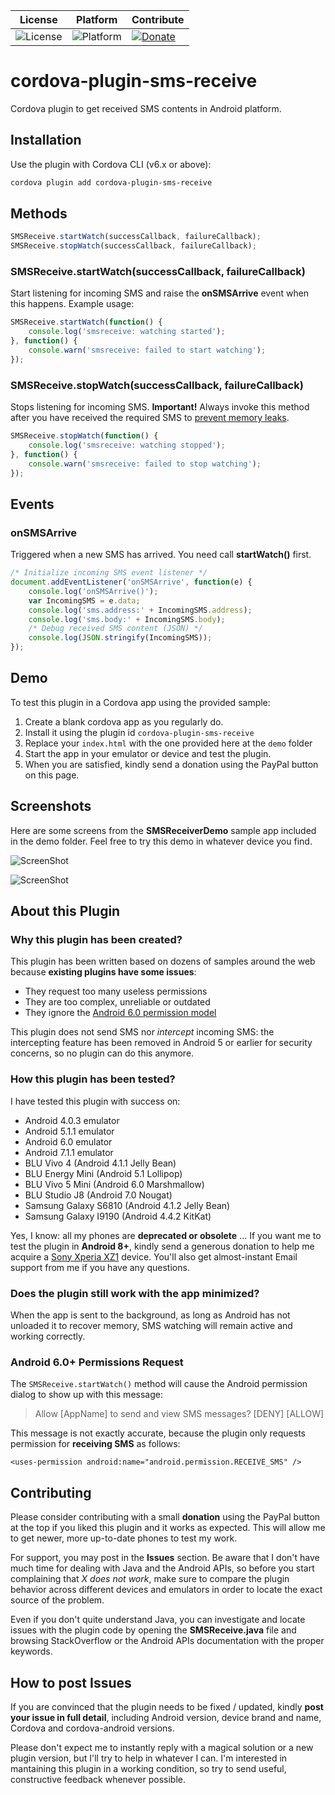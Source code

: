 
| License | Platform | Contribute |
| --- | --- | --- |
| ![License](https://img.shields.io/badge/license-MIT-orange.svg) | ![Platform](https://img.shields.io/badge/platform-android-green.svg) | [![Donate](https://img.shields.io/badge/donate-PayPal-green.svg)](https://www.paypal.com/cgi-bin/webscr?cmd=_s-xclick&hosted_button_id=G33QACCVKYD7U) |

# cordova-plugin-sms-receive

Cordova plugin to get received SMS contents in Android platform.

## Installation

Use the plugin with Cordova CLI (v6.x or above):
```bash
cordova plugin add cordova-plugin-sms-receive
```

## Methods

```javascript
SMSReceive.startWatch(successCallback, failureCallback);
SMSReceive.stopWatch(successCallback, failureCallback);
```
### SMSReceive.startWatch(successCallback, failureCallback)

Start listening for incoming SMS and raise the **onSMSArrive** event when this happens. Example usage:

```javascript
SMSReceive.startWatch(function() {
	console.log('smsreceive: watching started');
}, function() {
	console.warn('smsreceive: failed to start watching');
});
```

### SMSReceive.stopWatch(successCallback, failureCallback)

Stops listening for incoming SMS. **Important!** Always invoke this method after you have received the required SMS to [prevent memory leaks](https://stackoverflow.com/questions/41139537/why-not-doing-unregisterreceiverbroadcastreceiver-while-destroy-the-activity-w).

```javascript
SMSReceive.stopWatch(function() {
	console.log('smsreceive: watching stopped');
}, function() {
	console.warn('smsreceive: failed to stop watching');
});
```

## Events

### onSMSArrive

Triggered when a new SMS has arrived. You need call **startWatch()** first.

```javascript
/* Initialize incoming SMS event listener */
document.addEventListener('onSMSArrive', function(e) {
	console.log('onSMSArrive()');
	var IncomingSMS = e.data;
	console.log('sms.address:' + IncomingSMS.address);
	console.log('sms.body:' + IncomingSMS.body);
	/* Debug received SMS content (JSON) */
	console.log(JSON.stringify(IncomingSMS));
});
```

## Demo

To test this plugin in a Cordova app using the provided sample:

 1. Create a blank cordova app as you regularly do.
 2. Install it using the plugin id `cordova-plugin-sms-receive`
 3. Replace your `index.html` with the one provided here at the `demo` folder
 4. Start the app in your emulator or device and test the plugin.
 5. When you are satisfied, kindly send a donation using the PayPal button on this page.

## Screenshots

Here are some screens from the **SMSReceiverDemo** sample app included in the demo folder. Feel free to try this demo in whatever device you find.

![ScreenShot](demo/screenshot1.png)

![ScreenShot](demo/screenshot2.png)

## About this Plugin

### Why this plugin has been created?

This plugin has been written based on dozens of samples around the web because **existing plugins have some issues**:

 - They request too many useless permissions
 - They are too complex, unreliable or outdated
 - They ignore the [Android 6.0 permission model](https://cordova.apache.org/docs/en/latest/guide/platforms/android/plugin.html#android-permissions)

This plugin does not send SMS nor *intercept* incoming SMS: the intercepting feature has been removed in Android 5 or earlier for security concerns, so no plugin can do this anymore.

### How this plugin has been tested?

I have tested this plugin with success on:

 - Android 4.0.3 emulator
 - Android 5.1.1 emulator
 - Android 6.0 emulator
 - Android 7.1.1 emulator
 - BLU Vivo 4 (Android 4.1.1 Jelly Bean)
 - BLU Energy Mini (Android 5.1 Lollipop)
 - BLU Vivo 5 Mini (Android 6.0 Marshmallow)
 - BLU Studio J8 (Android 7.0 Nougat)
 - Samsung Galaxy S6810 (Android 4.1.2 Jelly Bean)
 - Samsung Galaxy I9190 (Android 4.4.2 KitKat)

Yes, I know: all my phones are **deprecated or obsolete** ... If you want me to test the plugin in **Android 8+**, kindly send a generous donation to help me acquire a [Sony Xperia XZ1](https://www.gsmarena.com/sony_xperia_xz1_compact-8610.php) device. You'll also get almost-instant Email support from me if you have any questions.

### Does the plugin still work with the app minimized?

When the app is sent to the background, as long as Android has not unloaded it to recover memory, SMS watching will remain active and working correctly.

### Android 6.0+ Permissions Request

The `SMSReceive.startWatch()` method will cause the Android permission dialog to show up with this message:

> Allow [AppName] to send and view SMS messages?
> [DENY] [ALLOW]

This message is not exactly accurate, because the plugin only requests permission for **receiving SMS** as follows:

    <uses-permission android:name="android.permission.RECEIVE_SMS" />

## Contributing

Please consider contributing with a small **donation** using the PayPal button at the top if you liked this plugin and it works as expected. This will allow me to get newer, more up-to-date phones to test my work.

For support, you may post in the **Issues** section. Be aware that I don't have much time for dealing with Java and the Android APIs, so before you start complaining that *X does not work*, make sure to compare the plugin behavior across different devices and emulators in order to locate the exact source of the problem.

Even if you don't quite understand Java, you can investigate and locate issues with the plugin code by opening the **SMSReceive.java** file and browsing StackOverflow or the Android APIs documentation with the proper keywords.

## How to post Issues

If you are convinced that the plugin needs to be fixed / updated, kindly **post your issue in full detail**, including Android version, device brand and name, Cordova and cordova-android versions.

Please don't expect me to instantly reply with a magical solution or a new plugin version, but I'll try to help in whatever I can. I'm interested in mantaining this plugin in a working condition, so try to send useful, constructive feedback whenever possible.

